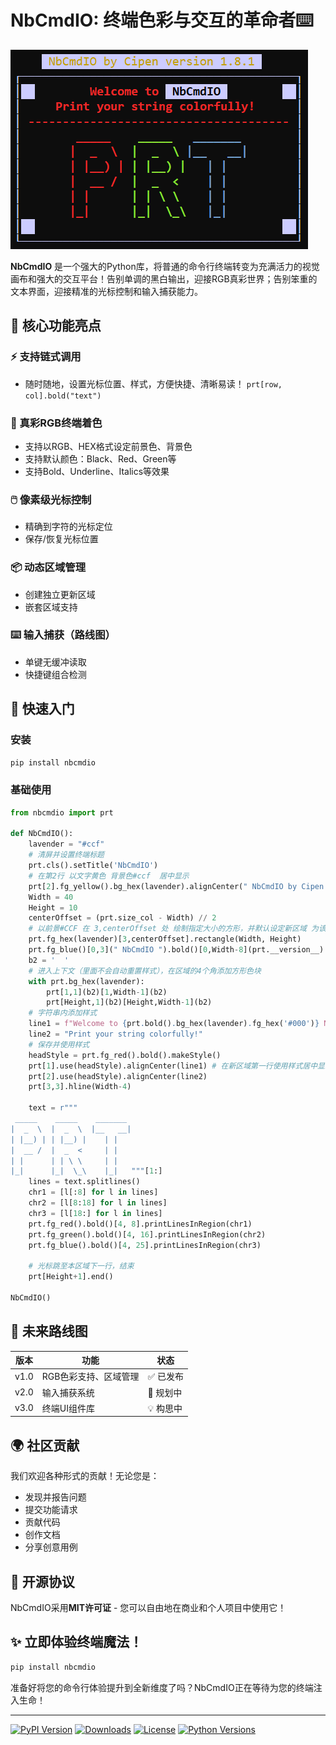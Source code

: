 # NbCmdIO: 终端色彩与交互的革命者⌨️

![Terminal Art](./assets/NbCmdIO.png)

**NbCmdIO** 是一个强大的Python库，将普通的命令行终端转变为充满活力的视觉画布和强大的交互平台！告别单调的黑白输出，迎接RGB真彩世界；告别笨重的文本界面，迎接精准的光标控制和输入捕获能力。

## 🌟 核心功能亮点

### ⚡ 支持链式调用
- 随时随地，设置光标位置、样式，方便快捷、清晰易读！ `prt[row, col].bold("text")`

### 🎨 真彩RGB终端着色
- 支持以RGB、HEX格式设定前景色、背景色
- 支持默认颜色：Black、Red、Green等
- 支持Bold、Underline、Italics等效果

### 🖱️ 像素级光标控制
- 精确到字符的光标定位
- 保存/恢复光标位置

### 📦 动态区域管理
- 创建独立更新区域
- 嵌套区域支持

### ⌨️ 输入捕获（路线图）
- 单键无缓冲读取
- 快捷键组合检测

## 🚀 快速入门

### 安装
```bash
pip install nbcmdio
```

### 基础使用
```python
from nbcmdio import prt

def NbCmdIO():
    lavender = "#ccf"
    # 清屏并设置终端标题
    prt.cls().setTitle('NbCmdIO')
    # 在第2行 以文字黄色 背景色#ccf  居中显示
    prt[2].fg_yellow().bg_hex(lavender).alignCenter(" NbCmdIO by Cipen ")
    Width = 40
    Height = 10
    centerOffset = (prt.size_col - Width) // 2
    # 以前景#CCF 在 3,centerOffset 处 绘制指定大小的方形，并默认设定新区域 为该方形
    prt.fg_hex(lavender)[3,centerOffset].rectangle(Width, Height)
    prt.fg_blue()[0,3](" NbCmdIO ").bold()[0,Width-8](prt.__version__)
    b2 = '  '
    # 进入上下文（里面不会自动重置样式），在区域的4个角添加方形色块
    with prt.bg_hex(lavender):
        prt[1,1](b2)[1,Width-1](b2)
        prt[Height,1](b2)[Height,Width-1](b2)
    # 字符串内添加样式
    line1 = f"Welcome to {prt.bold().bg_hex(lavender).fg_hex('#000')} NbCmdIO "
    line2 = "Print your string colorfully!"
    # 保存并使用样式
    headStyle = prt.fg_red().bold().makeStyle()
    prt[1].use(headStyle).alignCenter(line1) # 在新区域第一行使用样式居中显示文本
    prt[2].use(headStyle).alignCenter(line2)
    prt[3,3].hline(Width-4)
    
    text = r"""
 _____    _____    _______ 
|  _  \  |  _  \  |__   __|
| |__) | | |__) |    | |   
|  __ /  |  _  <     | |   
| |      | | \ \     | |   
|_|      |_|  \_\    |_|   """[1:]
    lines = text.splitlines()
    chr1 = [l[:8] for l in lines]
    chr2 = [l[8:18] for l in lines]
    chr3 = [l[18:] for l in lines]
    prt.fg_red().bold()[4, 8].printLinesInRegion(chr1)
    prt.fg_green().bold()[4, 16].printLinesInRegion(chr2)
    prt.fg_blue().bold()[4, 25].printLinesInRegion(chr3)

    # 光标跳至本区域下一行，结束
    prt[Height+1].end()

NbCmdIO()
```

## 🔮 未来路线图

| 版本 | 功能 | 状态 |
|------|------|------|
| v1.0 | RGB色彩支持、区域管理 | ✅ 已发布 |
| v2.0 | 输入捕获系统 |📅 规划中 |
| v3.0 | 终端UI组件库 |💡 构思中 |

## 🌍 社区贡献

我们欢迎各种形式的贡献！无论您是：
- 发现并报告问题
- 提交功能请求
- 贡献代码
- 创作文档
- 分享创意用例


## 📜 开源协议

NbCmdIO采用**MIT许可证** - 您可以自由地在商业和个人项目中使用它！


## ✨ 立即体验终端魔法！

```bash
pip install nbcmdio
```

准备好将您的命令行体验提升到全新维度了吗？NbCmdIO正在等待为您的终端注入生命！

---

[![PyPI Version](https://img.shields.io/pypi/v/nbcmdio)](https://pypi.org/project/nbcmdio/)
[![Downloads](https://img.shields.io/pypi/dm/nbcmdio)](https://pypi.org/project/nbcmdio/)
[![License](https://img.shields.io/pypi/l/nbcmdio)](https://opensource.org/licenses/MIT)
[![Python Versions](https://img.shields.io/pypi/pyversions/nbcmdio)](https://pypi.org/project/nbcmdio/)